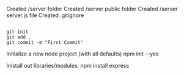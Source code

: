 Created /server folder
Created /server public folder
Created /server server.js file
Created .gitignore

```

git init
git add .
git commit -m "First Commit"
```
Initialize a new node project (with all defaults)
npm init --yes

Inistall out libraries/modules:
npm install express
